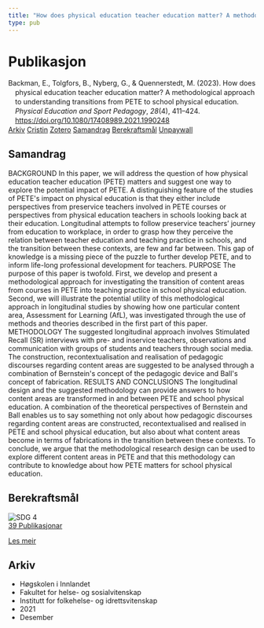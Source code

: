 ```yaml
---
title: "How does physical education teacher education matter? A methodological approach to understanding transitions from PETE to school physical education"
type: pub
---
```

<h1>Publikasjon</h1>
<article id="csl-bib-container-F8DSHDAF" class="csl-bib-container">
  <div class="csl-bib-body" style="line-height: 1.35; padding-left: 1em; text-indent:-1em;">
  <div class="csl-entry">Backman, E., Tolgfors, B., Nyberg, G., &amp; Quennerstedt, M. (2023). How does physical education teacher education matter? A methodological approach to understanding transitions from PETE to school physical education. <i>Physical Education and Sport Pedagogy</i>, <i>28</i>(4), 411&#x2013;424. <a href="https://doi.org/10.1080/17408989.2021.1990248">https://doi.org/10.1080/17408989.2021.1990248</a></div>
</div>
  <div class="csl-bib-buttons">
    <a href="#taxonomy-article-F8DSHDAF" class="csl-bib-button">Arkiv</a>
    <a href="https://app.cristin.no/results/show.jsf?id=1969709" alt="Cristin URL" class="csl-bib-button">Cristin</a>
    <a href="http://zotero.org/groups/5022929/items/F8DSHDAF" alt="Zotero URL" class="csl-bib-button">Zotero</a>
    <a href="#abstract-article-F8DSHDAF" class="csl-bib-button">Samandrag</a>
    <a href="#sdg-article-F8DSHDAF" class="csl-bib-button">Berekraftsmål</a>
    <a href="https://www.tandfonline.com/doi/pdf/10.1080/17408989.2021.1990248?needAccess=true" class="csl-bib-button">Unpaywall</a>
  </div>
  <div id="csl-bib-meta-container-F8DSHDAF"></div>
</article>
<div id="csl-bib-meta-F8DSHDAF" class="csl-bib-meta">
  <article id="abstract-article-F8DSHDAF" class="abstract-article">
    <h1>Samandrag</h1>
    BACKGROUND In this paper, we will address the question of how physical education teacher education (PETE) matters and suggest one way to explore the potential impact of PETE. A distinguishing feature of the studies of PETE's impact on physical education is that they either include perspectives from preservice teachers involved in PETE courses or perspectives from physical education teachers in schools looking back at their education. Longitudinal attempts to follow preservice teachers’ journey from education to workplace, in order to grasp how they perceive the relation between teacher education and teaching practice in schools, and the transition between these contexts, are few and far between. This gap of knowledge is a missing piece of the puzzle to further develop PETE, and to inform life-long professional development for teachers. 
PURPOSE The purpose of this paper is twofold. First, we develop and present a methodological approach for investigating the transition of content areas from courses in PETE into teaching practice in school physical education. Second, we will illustrate the potential utility of this methodological approach in longitudinal studies by showing how one particular content area, Assessment for Learning (AfL), was investigated through the use of methods and theories described in the first part of this paper. 
METHODOLOGY The suggested longitudinal approach involves Stimulated Recall (SR) interviews with pre- and inservice teachers, observations and communication with groups of students and teachers through social media. The construction, recontextualisation and realisation of pedagogic discourses regarding content areas are suggested to be analysed through a combination of Bernstein's concept of the pedagogic device and Ball's concept of fabrication. 
RESULTS AND CONCLUSIONS The longitudinal design and the suggested methodology can provide answers to how content areas are transformed in and between PETE and school physical education. A combination of the theoretical perspectives of Bernstein and Ball enables us to say something not only about how pedagogic discourses regarding content areas are constructed, recontextualised and realised in PETE and school physical education, but also about what content areas become in terms of fabrications in the transition between these contexts. To conclude, we argue that the methodological research design can be used to explore different content areas in PETE and that this methodology can contribute to knowledge about how PETE matters for school physical education.
  </article>
  <article id="sdg-article-F8DSHDAF" class="sdg-article">
    <h1>Berekraftsmål</h1>
    <div class="sdg-container"><div id="sdg4" class="sdg">
<img src="{{< params subfolder >}}images/sdg/sdg04_no.png" class="image" alt="SDG 4">
<div class="sdg-overlay">
<a href="{{< params subfolder >}}no/archive/?sdg=4#archive" class="sdg-publication-count"><span>39</span> Publikasjonar</a>
<p><a href="https://www.fn.no/om-fn/fns-baerekraftsmaal/god-utdanning?lang=nno-NO" class="sdg-read-more">Les meir</a></p>
</div>
</div></div>
  </article>
  <article id="taxonomy-article-F8DSHDAF" class="taxonomy-article">
    <h1>Arkiv</h1>
    <ul>
      <li>Høgskolen i Innlandet</li>
      <li>Fakultet for helse- og sosialvitenskap</li>
      <li>Institutt for folkehelse- og idrettsvitenskap</li>
      <li>2021</li>
      <li>Desember</li>
    </ul>
  </article>
</div>
